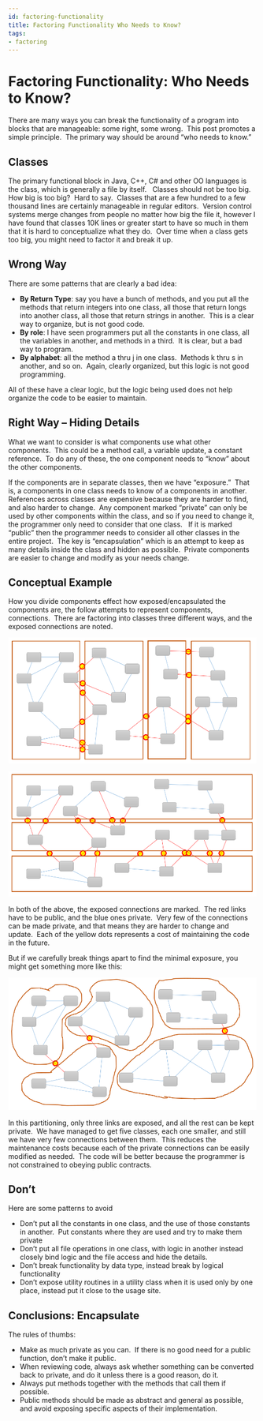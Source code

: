 ```yaml
---
id: factoring-functionality
title: Factoring Functionality Who Needs to Know?
tags:
- factoring
---
```

#  Factoring Functionality: Who Needs to Know?

There are many ways you can break the functionality of a program into blocks that are manageable: some right, some wrong.  This post promotes a simple principle.  The primary way should be around “who needs to know.”

## Classes

The primary functional block in Java, C++, C# and other OO languages is the class, which is generally a file by itself.   Classes should not be too big.  How big is too big?  Hard to say.  Classes that are a few hundred to a few thousand lines are certainly manageable in regular editors.  Version control systems merge changes from people no matter how big the file it, however I have found that classes 10K lines or greater start to have so much in them that it is hard to conceptualize what they do.  Over time when a class gets too big, you might need to factor it and break it up.

## Wrong Way

There are some patterns that are clearly a bad idea:

*   **By Return Type**: say you have a bunch of methods, and you put all the methods that return integers into one class, all those that return longs into another class, all those that return strings in another.  This is a clear way to organize, but is not good code.
*   **By role**: I have seen programmers put all the constants in one class, all the variables in another, and methods in a third.  It is clear, but a bad way to program.
*   **By alphabet**: all the method a thru j in one class.  Methods k thru s in another, and so on.  Again, clearly organized, but this logic is not good programming.

All of these have a clear logic, but the logic being used does not help organize the code to be easier to maintain.

## Right Way – Hiding Details

What we want to consider is what components use what other components.  This could be a method call, a variable update, a constant reference.  To do any of these, the one component needs to “know” about the other components.

If the components are in separate classes, then we have “exposure.”  That is, a components in one class needs to know of a components in another.  References across classes are expensive because they are harder to find, and also harder to change.  Any component marked “private” can only be used by other components within the class, and so if you need to change it, the programmer only need to consider that one class.   If it is marked “public” then the programmer needs to consider all other classes in the entire project.  The key is “encapsulation” which is an attempt to keep as many details inside the class and hidden as possible.  Private components are easier to change and modify as your needs change.

## Conceptual Example

How you divide components effect how exposed/encapsulated the components are, the follow attempts to represent components, connections.  There are factoring into classes three different ways, and the exposed connections are noted.

![](factoring-functionality-img1.png)

![](factoring-functionality-img2.png)

In both of the above, the exposed connections are marked.  The red links have to be public, and the blue ones private.  Very few of the connections can be made private, and that means they are harder to change and update.  Each of the yellow dots represents a cost of maintaining the code in the future.

But if we carefully break things apart to find the minimal exposure, you might get something more like this:

![](factoring-functionality-img3.png)

In this partitioning, only three links are exposed, and all the rest can be kept private.  We have managed to get five classes, each one smaller, and still we have very few connections between them.  This reduces the maintenance costs because each of the private connections can be easily modified as needed.  The code will be better because the programmer is not constrained to obeying public contracts.

## Don’t

Here are some patterns to avoid

*   Don’t put all the constants in one class, and the use of those constants in another.  Put constants where they are used and try to make them private
*   Don’t put all file operations in one class, with logic in another instead closely bind logic and the file access and hide the details.
*   Don’t break functionality by data type, instead break by logical functionality
*   Don’t expose utility routines in a utility class when it is used only by one place, instead put it close to the usage site.

## Conclusions: Encapsulate

The rules of thumbs:

*   Make as much private as you can.  If there is no good need for a public function, don’t make it public.
*   When reviewing code, always ask whether something can be converted back to private, and do it unless there is a good reason, do it.
*   Always put methods together with the methods that call them if possible.
*   Public methods should be made as abstract and general as possible, and avoid exposing specific aspects of their implementation.
